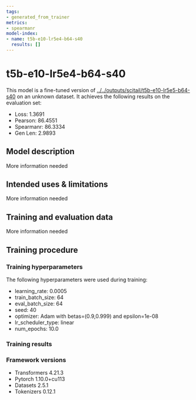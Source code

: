 ```yaml
---
tags:
- generated_from_trainer
metrics:
- spearmanr
model-index:
- name: t5b-e10-lr5e4-b64-s40
  results: []
---
```


<!-- This model card has been generated automatically according to the information the Trainer had access to. You
should probably proofread and complete it, then remove this comment. -->

# t5b-e10-lr5e4-b64-s40

This model is a fine-tuned version of [../../outputs/scitail/t5b-e10-lr5e5-b64-s40](https://huggingface.co/../../outputs/scitail/t5b-e10-lr5e5-b64-s40) on an unknown dataset.
It achieves the following results on the evaluation set:
- Loss: 1.3691
- Pearson: 86.4551
- Spearmanr: 86.3334
- Gen Len: 2.9893

## Model description

More information needed

## Intended uses & limitations

More information needed

## Training and evaluation data

More information needed

## Training procedure

### Training hyperparameters

The following hyperparameters were used during training:
- learning_rate: 0.0005
- train_batch_size: 64
- eval_batch_size: 64
- seed: 40
- optimizer: Adam with betas=(0.9,0.999) and epsilon=1e-08
- lr_scheduler_type: linear
- num_epochs: 10.0

### Training results



### Framework versions

- Transformers 4.21.3
- Pytorch 1.10.0+cu113
- Datasets 2.5.1
- Tokenizers 0.12.1
